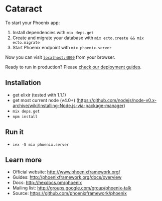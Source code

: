 # Cataract

To start your Phoenix app:

  1. Install dependencies with `mix deps.get`
  2. Create and migrate your database with `mix ecto.create && mix ecto.migrate`
  3. Start Phoenix endpoint with `mix phoenix.server`

Now you can visit [`localhost:4000`](http://localhost:4000) from your browser.

Ready to run in production? Please [check our deployment guides](http://www.phoenixframework.org/docs/deployment).

## Installation

  * get elixir (tested with 1.1.1)
  * get most current node (v4.0+) (https://github.com/nodejs/node-v0.x-archive/wiki/Installing-Node.js-via-package-manager)
  * `mix deps.get`
  * `npm install`

## Run it

  * `iex -S mix phoenix.server`

## Learn more

  * Official website: http://www.phoenixframework.org/
  * Guides: http://phoenixframework.org/docs/overview
  * Docs: http://hexdocs.pm/phoenix
  * Mailing list: http://groups.google.com/group/phoenix-talk
  * Source: https://github.com/phoenixframework/phoenix
